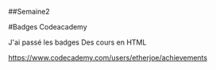 ##Semaine2

#Badges Codeacademy

J'ai passé les badges Des cours en HTML

https://www.codecademy.com/users/etherjoe/achievements

